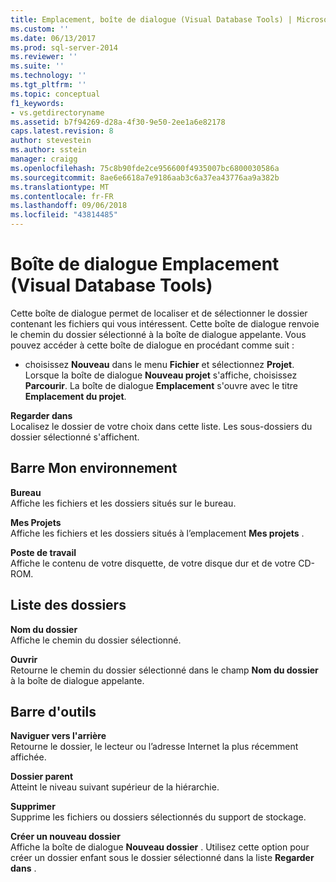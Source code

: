 ```yaml
---
title: Emplacement, boîte de dialogue (Visual Database Tools) | Microsoft Docs
ms.custom: ''
ms.date: 06/13/2017
ms.prod: sql-server-2014
ms.reviewer: ''
ms.suite: ''
ms.technology: ''
ms.tgt_pltfrm: ''
ms.topic: conceptual
f1_keywords:
- vs.getdirectoryname
ms.assetid: b7f94269-d28a-4f30-9e50-2ee1a6e82178
caps.latest.revision: 8
author: stevestein
ms.author: sstein
manager: craigg
ms.openlocfilehash: 75c8b90fde2ce956600f4935007bc6800030586a
ms.sourcegitcommit: 8ae6e6618a7e9186aab3c6a37ea43776aa9a382b
ms.translationtype: MT
ms.contentlocale: fr-FR
ms.lasthandoff: 09/06/2018
ms.locfileid: "43814485"
---
```

# <a name="location-dialog-box-visual-database-tools"></a>Boîte de dialogue Emplacement (Visual Database Tools)
  Cette boîte de dialogue permet de localiser et de sélectionner le dossier contenant les fichiers qui vous intéressent. Cette boîte de dialogue renvoie le chemin du dossier sélectionné à la boîte de dialogue appelante. Vous pouvez accéder à cette boîte de dialogue en procédant comme suit :  
  
-   choisissez **Nouveau** dans le menu **Fichier** et sélectionnez **Projet**. Lorsque la boîte de dialogue **Nouveau projet** s'affiche, choisissez **Parcourir**. La boîte de dialogue **Emplacement** s'ouvre avec le titre **Emplacement du projet**.  
  
 **Regarder dans**  
 Localisez le dossier de votre choix dans cette liste. Les sous-dossiers du dossier sélectionné s'affichent.  
  
## <a name="my-places-bar"></a>Barre Mon environnement  
 **Bureau**  
 Affiche les fichiers et les dossiers situés sur le bureau.  
  
 **Mes Projets**  
 Affiche les fichiers et les dossiers situés à l’emplacement **Mes projets** .  
  
 **Poste de travail**  
 Affiche le contenu de votre disquette, de votre disque dur et de votre CD-ROM.  
  
## <a name="folder-list"></a>Liste des dossiers  
 **Nom du dossier**  
 Affiche le chemin du dossier sélectionné.  
  
 **Ouvrir**  
 Retourne le chemin du dossier sélectionné dans le champ **Nom du dossier** à la boîte de dialogue appelante.  
  
## <a name="toolbar"></a>Barre d'outils  
 **Naviguer vers l'arrière**  
 Retourne le dossier, le lecteur ou l’adresse Internet la plus récemment affichée.  
  
 **Dossier parent**  
 Atteint le niveau suivant supérieur de la hiérarchie.  
  
 **Supprimer**  
 Supprime les fichiers ou dossiers sélectionnés du support de stockage.  
  
 **Créer un nouveau dossier**  
 Affiche la boîte de dialogue **Nouveau dossier** . Utilisez cette option pour créer un dossier enfant sous le dossier sélectionné dans la liste **Regarder dans** .  
  
  
